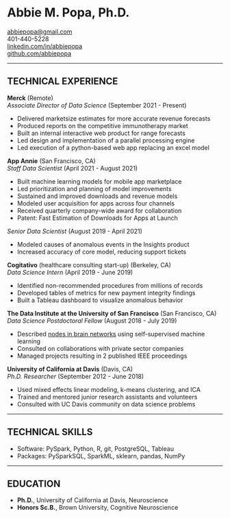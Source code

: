 # Abbie M. Popa, Ph.D.

[abbiepopa@gmail.com](mailto:abbiepopa@gmail.com) <br>
401-440-5228 <br>
[linkedin.com/in/abbiepopa](https://www.linkedin.com/in/abbiepopa)<br>
[github.com/abbiepopa](https://github.com/abbiepopa)

---

## TECHNICAL EXPERIENCE

**Merck** (Remote) <br>
*Associate Director of Data Science*  (September 2021 - Present)
- Delivered marketsize estimates for more accurate revenue forecasts
- Produced reports on the competitive immunotherapy market
- Built an internal interactive web product for range forecasts
- Led design and implementation of a parallel processing engine
- Led execution of a python-based web app replacing an excel model

**App Annie** (San Francisco, CA) <br>
*Staff Data Scientist* (April 2021 - August 2021)
- Built machine learning models for mobile app marketplace
- Led prioritization and planning of model improvements
- Sustained and improved downloads and revenue models
- Modeled user acquisition for apps across four channels
- Received quarterly company-wide award for collaboration
- Patent: Fast Estimation of Downloads for Apps at Launch

*Senior Data Scientist* (August 2019 - April 2021)
- Modeled causes of anomalous events in the Insights product
- Increased accuracy of core model, reducing support tickets

**Cogitativo** (healthcare consulting start-up) (Berkeley, CA)<br>
*Data Science Intern* (April 2019 - June 2019)
- Identified non-recommended procedures from millions of records
- Developed tables of metrics for new payment integrity findings
- Built a Tableau dashboard to visualize anomalous behavior

**The Data Institute at the University of San Francisco** (San Francisco, CA)<br> 
*Data Science Postdoctoral Fellow* (August 2018 - July 2019)
- Described [nodes in brain networks](https://www.youtube.com/watch?v=8Ng_aMgIZLw&feature=youtu.be) using self-supervised machine learning
- Consulted on collaborations with private sector companies
- Managed projects resulting in 2 published IEEE proceedings

**University of California at Davis** (Davis, CA)<br>
*Ph.D. Researcher* (September 2012 - June 2018)
- Used mixed effects linear modeling, k-means clustering, and ICA
- Trained and mentored junior research assistants and volunteers
- Consulted with UC Davis community on data science problems

---

## TECHNICAL SKILLS
- Software: PySpark, Python, R, git, PostgreSQL, Tableau
- Packages: PySparkSQL, SparkML, sklearn, pandas, NumPy

---

## EDUCATION
- **Ph.D.**, University of California at Davis, Neuroscience
- **Honors Sc.B.**, Brown University, Cognitive Neuroscience

